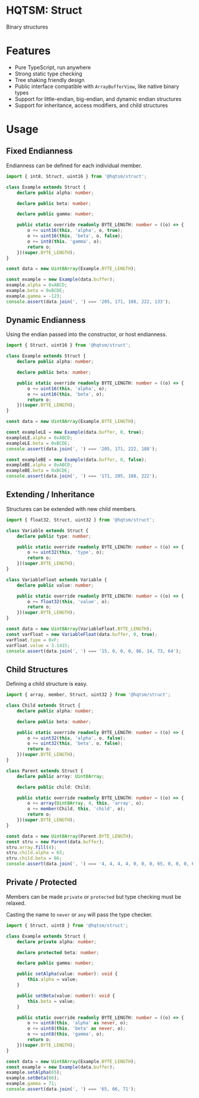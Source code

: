 # HQTSM: Struct

Binary structures

# Features

- Pure TypeScript, run anywhere
- Strong static type checking
- Tree shaking friendly design
- Public interface compatible with `ArrayBufferView`, like native binary types
- Support for little-endian, big-endian, and dynamic endian structures
- Support for inheritance, access modifiers, and child structures

# Usage

## Fixed Endianness

Endianness can be defined for each individual member.

```ts
import { int8, Struct, uint16 } from '@hqtsm/struct';

class Example extends Struct {
	declare public alpha: number;

	declare public beta: number;

	declare public gamma: number;

	public static override readonly BYTE_LENGTH: number = ((o) => {
		o += uint16(this, 'alpha', o, true);
		o += uint16(this, 'beta', o, false);
		o += int8(this, 'gamma', o);
		return o;
	})(super.BYTE_LENGTH);
}

const data = new Uint8Array(Example.BYTE_LENGTH);

const example = new Example(data.buffer);
example.alpha = 0xABCD;
example.beta = 0xBCDE;
example.gamma = -123;
console.assert(data.join(', ') === '205, 171, 188, 222, 133');
```

## Dynamic Endianness

Using the endian passed into the constructor, or host endianness.

```ts
import { Struct, uint16 } from '@hqtsm/struct';

class Example extends Struct {
	declare public alpha: number;

	declare public beta: number;

	public static override readonly BYTE_LENGTH: number = ((o) => {
		o += uint16(this, 'alpha', o);
		o += uint16(this, 'beta', o);
		return o;
	})(super.BYTE_LENGTH);
}

const data = new Uint8Array(Example.BYTE_LENGTH);

const exampleLE = new Example(data.buffer, 0, true);
exampleLE.alpha = 0xABCD;
exampleLE.beta = 0xBCDE;
console.assert(data.join(', ') === '205, 171, 222, 188');

const exampleBE = new Example(data.buffer, 0, false);
exampleBE.alpha = 0xABCD;
exampleBE.beta = 0xBCDE;
console.assert(data.join(', ') === '171, 205, 188, 222');
```

## Extending / Inheritance

Structures can be extended with new child members.

```ts
import { float32, Struct, uint32 } from '@hqtsm/struct';

class Variable extends Struct {
	declare public type: number;

	public static override readonly BYTE_LENGTH: number = ((o) => {
		o += uint32(this, 'type', o);
		return o;
	})(super.BYTE_LENGTH);
}

class VariableFloat extends Variable {
	declare public value: number;

	public static override readonly BYTE_LENGTH: number = ((o) => {
		o += float32(this, 'value', o);
		return o;
	})(super.BYTE_LENGTH);
}

const data = new Uint8Array(VariableFloat.BYTE_LENGTH);
const varFloat = new VariableFloat(data.buffer, 0, true);
varFloat.type = 0xF;
varFloat.value = 3.1415;
console.assert(data.join(', ') === '15, 0, 0, 0, 86, 14, 73, 64');
```

## Child Structures

Defining a child structure is easy.

```ts
import { array, member, Struct, uint32 } from '@hqtsm/struct';

class Child extends Struct {
	declare public alpha: number;

	declare public beta: number;

	public static override readonly BYTE_LENGTH: number = ((o) => {
		o += uint32(this, 'alpha', o, false);
		o += uint32(this, 'beta', o, false);
		return o;
	})(super.BYTE_LENGTH);
}

class Parent extends Struct {
	declare public array: Uint8Array;

	declare public child: Child;

	public static override readonly BYTE_LENGTH: number = ((o) => {
		o += array(Uint8Array, 4, this, 'array', o);
		o += member(Child, this, 'child', o);
		return o;
	})(super.BYTE_LENGTH);
}

const data = new Uint8Array(Parent.BYTE_LENGTH);
const stru = new Parent(data.buffer);
stru.array.fill(4);
stru.child.alpha = 65;
stru.child.beta = 66;
console.assert(data.join(', ') === '4, 4, 4, 4, 0, 0, 0, 65, 0, 0, 0, 66');
```

## Private / Protected

Members can be made `private` or `protected` but type checking must be relaxed.

Casting the name to `never` or `any` will pass the type checker.

```ts
import { Struct, uint8 } from '@hqtsm/struct';

class Example extends Struct {
	declare private alpha: number;

	declare protected beta: number;

	declare public gamma: number;

	public setAlpha(value: number): void {
		this.alpha = value;
	}

	public setBeta(value: number): void {
		this.beta = value;
	}

	public static override readonly BYTE_LENGTH: number = ((o) => {
		o += uint8(this, 'alpha' as never, o);
		o += uint8(this, 'beta' as never, o);
		o += uint8(this, 'gamma', o);
		return o;
	})(super.BYTE_LENGTH);
}

const data = new Uint8Array(Example.BYTE_LENGTH);
const example = new Example(data.buffer);
example.setAlpha(65);
example.setBeta(66);
example.gamma = 71;
console.assert(data.join(', ') === '65, 66, 71');
```
